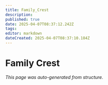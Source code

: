 ```yaml
---
title: Family_Crest
description: 
published: true
date: 2025-04-07T08:37:12.242Z
tags: 
editor: markdown
dateCreated: 2025-04-07T08:37:10.184Z
---
```


# Family Crest

*This page was auto-generated from structure.*
